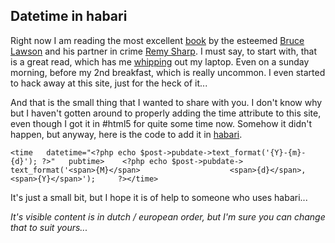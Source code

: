 <article><h2>Datetime in habari</h2><p>Right now I am reading the most excellent <a href="http://introducinghtml5.com/">book</a> by the esteemed <a href="http://twitter.com/brucel" rel="met">Bruce Lawson</a> and his partner in crime <a href="http://twitter.com/rem" rel="met">Remy Sharp</a>. I must say, to start with, that is a great read, which has me <a href="http://twitter.com/#!/wnas/status/24025721936547840">whipping</a> out my laptop. Even on a sunday morning, before my 2nd breakfast, which is really uncommon. I even started to hack away at this site, just for the heck of it...</p><p>And that is the small thing that I wanted to share with you. I don't know why but I haven't gotten around to properly adding the time attribute to this site, even though I got it in #html5 for quite some time now. Somehow it didn't happen, but anyway, here is the code to add it in <a href="http://habariproject.org/en/">habari</a>.</p><pre><code>&#60;time   datetime="&#60;?php echo $post-&#62;pubdate-&#62;text_format('{Y}-{m}-{d}'); ?&#62;"   pubtime&#62;    &#60;?php echo $post-&#62;pubdate-&#62;      text_format('&#60;span&#62;{M}&#60;/span&#62;                    &#60;span&#62;{d}&#60;/span&#62;,                    &#60;span&#62;{Y}&#60;/span&#62;');     ?&#62;&#60;/time&#62;</code></pre><p>It's just a small bit, but I hope it is of help to someone who uses habari...</p><p><em>It's visible content is in dutch / european order, but I'm sure you can change that to suit yours...</em></p></article>